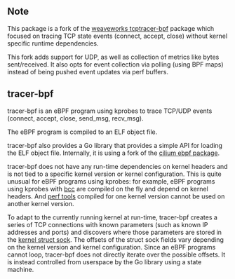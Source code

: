## Note

This package is a fork of the [weaveworks tcptracer-bpf](https://github.com/weaveworks/tcptracer-bpf) package which focused on tracing TCP state events (connect, accept, close) without kernel specific runtime dependencies.

This fork adds support for UDP, as well as collection of metrics like bytes sent/received. It also opts for event collection via polling (using BPF maps) instead of being pushed event updates via perf buffers.

## tracer-bpf

tracer-bpf is an eBPF program using kprobes to trace TCP/UDP events (connect, accept, close, send_msg, recv_msg).

The eBPF program is compiled to an ELF object file.

tracer-bpf also provides a Go library that provides a simple API for loading the ELF object file. Internally, it is using a fork of the [cilium ebpf package](https://github.com/DataDog/ebpf).

tracer-bpf does not have any run-time dependencies on kernel headers and is not tied to a specific kernel version or kernel configuration. This is quite unusual for eBPF programs using kprobes: for example, eBPF programs using kprobes with [bcc](https://github.com/iovisor/bcc) are compiled on the fly and depend on kernel headers. And [perf tools](https://perf.wiki.kernel.org) compiled for one kernel version cannot be used on another kernel version.

To adapt to the currently running kernel at run-time, tracer-bpf creates a series of TCP connections with known parameters (such as known IP addresses and ports) and discovers where those parameters are stored in the [kernel struct sock](https://github.com/torvalds/linux/blob/v4.4/include/net/sock.h#L248). The offsets of the struct sock fields vary depending on the kernel version and kernel configuration. Since an eBPF programs cannot loop, tracer-bpf does not directly iterate over the possible offsets. It is instead controlled from userspace by the Go library using a state machine.
